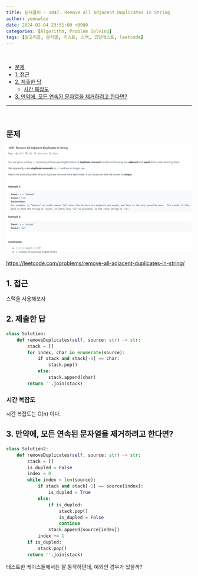 ```yaml
---
title: 문제풀이 - 1047. Remove All Adjacent Duplicates In String
author: yeonwlee
date: 2024-02-04 23:51:00 +0900
categories: [Algorithm, Problem Solving]
tags: [알고리즘, 문자열, 리스트, 스택, 코딩테스트, leetcode]
---
```


<br>

- [문제](#문제)
- [1. 접근](#1-접근)
- [2. 제출한 답](#2-제출한-답)
  - [시간 복잡도](#시간-복잡도)
- [3. 만약에, 모든 연속된 문자열을 제거하려고 한다면?](#3-만약에-모든-연속된-문자열을-제거하려고-한다면)

---

<br>

## 문제

![image alt 문제](/assets/img/post/2024-02-04-problemsolving-leetcode-1047-remove-all-adjacent-duplicates-in-string/img0.png)

<https://leetcode.com/problems/remove-all-adjacent-duplicates-in-string/>

## 1. 접근

스택을 사용해보자

## 2. 제출한 답

```python
class Solution:
    def removeDuplicates(self, source: str) -> str:
        stack = []
        for index, char in enumerate(source):
            if stack and stack[-1] == char:
                stack.pop()
            else:
                stack.append(char)
        return ''.join(stack)
```

### 시간 복잡도

시간 복잡도는 O(n) 이다.

## 3. 만약에, 모든 연속된 문자열을 제거하려고 한다면?

```python
class Solution2:
    def removeDuplicates(self, source: str) -> str:
        stack = []
        is_dupled = False
        index = 0
        while index < len(source):
            if stack and stack[-1] == source[index]:
                is_dupled = True
            else:
                if is_dupled:
                    stack.pop()
                    is_dupled = False
                    continue
                stack.append(source[index])
            index += 1
        if is_dupled:
            stack.pop()
        return ''.join(stack)
```

테스트한 케이스들에서는 잘 동작하던데, 예외인 경우가 있을까?
